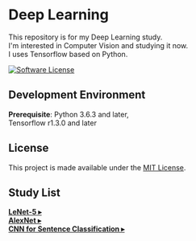 # Deep Learning
This repository is for my Deep Learning study.  
I'm interested in Computer Vision and studying it now.  
I uses Tensorflow based on Python.

[![Software License](https://img.shields.io/badge/license-MIT-brightgreen.svg?style=flat-square)](LICENSE)

## Development Environment
__Prerequisite__: Python 3.6.3 and later,  
                  Tensorflow r1.3.0 and later

## License

This project is made available under the [MIT License](https://github.com/asyncbridge/honeybeee/blob/master/LICENSE).

## Study List

[**LeNet-5 ▸**](https://github.com/asyncbridge/deep-learning/tree/master/LeNet5)  
[**AlexNet ▸**](https://github.com/asyncbridge/deep-learning/tree/master/AlexNet)  
[**CNN for Sentence Classification ▸**](https://github.com/asyncbridge/deep-learning/tree/master/CNNSentenceClassification)